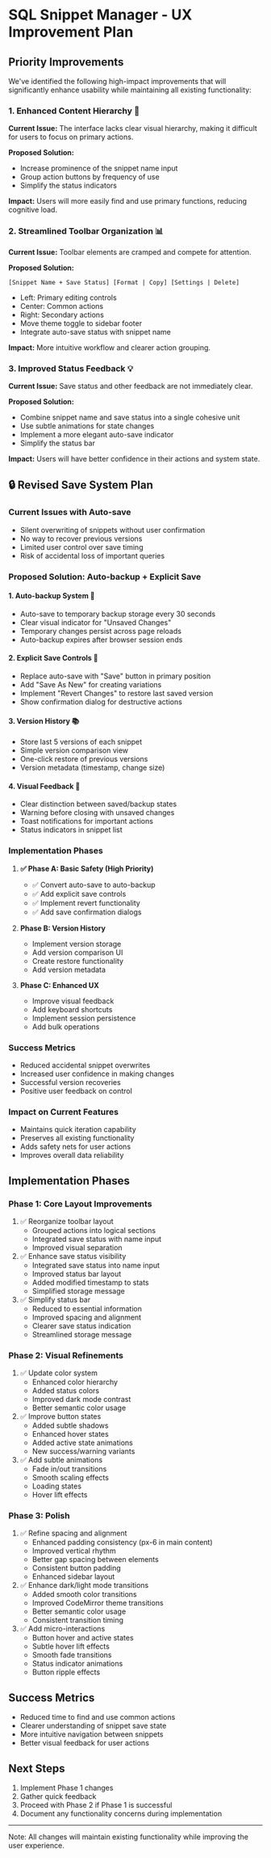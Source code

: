 # SQL Snippet Manager - UX Improvement Plan

## Priority Improvements

We've identified the following high-impact improvements that will significantly enhance usability while maintaining all existing functionality:

### 1. Enhanced Content Hierarchy 🎯
**Current Issue:** The interface lacks clear visual hierarchy, making it difficult for users to focus on primary actions.

**Proposed Solution:**
- Increase prominence of the snippet name input
- Group action buttons by frequency of use
- Simplify the status indicators

**Impact:** Users will more easily find and use primary functions, reducing cognitive load.

### 2. Streamlined Toolbar Organization 📊
**Current Issue:** Toolbar elements are cramped and compete for attention.

**Proposed Solution:**
```
[Snippet Name + Save Status] [Format | Copy] [Settings | Delete]
```
- Left: Primary editing controls
- Center: Common actions
- Right: Secondary actions
- Move theme toggle to sidebar footer
- Integrate auto-save status with snippet name

**Impact:** More intuitive workflow and clearer action grouping.

### 3. Improved Status Feedback 💡
**Current Issue:** Save status and other feedback are not immediately clear.

**Proposed Solution:**
- Combine snippet name and save status into a single cohesive unit
- Use subtle animations for state changes
- Implement a more elegant auto-save indicator
- Simplify the status bar

**Impact:** Users will have better confidence in their actions and system state.

## 🔒 Revised Save System Plan

### Current Issues with Auto-save
- Silent overwriting of snippets without user confirmation
- No way to recover previous versions
- Limited user control over save timing
- Risk of accidental loss of important queries

### Proposed Solution: Auto-backup + Explicit Save

#### 1. Auto-backup System 💾
- Auto-save to temporary backup storage every 30 seconds
- Clear visual indicator for "Unsaved Changes"
- Temporary changes persist across page reloads
- Auto-backup expires after browser session ends

#### 2. Explicit Save Controls 🎯
- Replace auto-save with "Save" button in primary position
- Add "Save As New" for creating variations
- Implement "Revert Changes" to restore last saved version
- Show confirmation dialog for destructive actions

#### 3. Version History 📚
- Store last 5 versions of each snippet
- Simple version comparison view
- One-click restore of previous versions
- Version metadata (timestamp, change size)

#### 4. Visual Feedback 🔔
- Clear distinction between saved/backup states
- Warning before closing with unsaved changes
- Toast notifications for important actions
- Status indicators in snippet list

### Implementation Phases

1. **✅ Phase A: Basic Safety (High Priority)**
   - ✅ Convert auto-save to auto-backup
   - ✅ Add explicit save controls
   - ✅ Implement revert functionality
   - ✅ Add save confirmation dialogs

2. **Phase B: Version History**
   - Implement version storage
   - Add version comparison UI
   - Create restore functionality
   - Add version metadata

3. **Phase C: Enhanced UX**
   - Improve visual feedback
   - Add keyboard shortcuts
   - Implement session persistence
   - Add bulk operations

### Success Metrics
- Reduced accidental snippet overwrites
- Increased user confidence in making changes
- Successful version recoveries
- Positive user feedback on control

### Impact on Current Features
- Maintains quick iteration capability
- Preserves all existing functionality
- Adds safety nets for user actions
- Improves overall data reliability

## Implementation Phases

### Phase 1: Core Layout Improvements
1. ✅ Reorganize toolbar layout
   - Grouped actions into logical sections
   - Integrated save status with name input
   - Improved visual separation
2. ✅ Enhance save status visibility
   - Integrated save status into name input
   - Improved status bar layout
   - Added modified timestamp to stats
   - Simplified storage message
3. ✅ Simplify status bar
   - Reduced to essential information
   - Improved spacing and alignment
   - Clearer save status indication
   - Streamlined storage message

### Phase 2: Visual Refinements
1. ✅ Update color system
   - Enhanced color hierarchy
   - Added status colors
   - Improved dark mode contrast
   - Better semantic color usage
2. ✅ Improve button states
   - Added subtle shadows
   - Enhanced hover states
   - Added active state animations
   - New success/warning variants
3. ✅ Add subtle animations
   - Fade in/out transitions
   - Smooth scaling effects
   - Loading states
   - Hover lift effects

### Phase 3: Polish
1. ✅ Refine spacing and alignment
   - Enhanced padding consistency (px-6 in main content)
   - Improved vertical rhythm
   - Better gap spacing between elements
   - Consistent button padding
   - Enhanced sidebar layout
2. ✅ Enhance dark/light mode transitions
   - Added smooth color transitions
   - Improved CodeMirror theme transitions
   - Better semantic color usage
   - Consistent transition timing
3. ✅ Add micro-interactions
   - Button hover and active states
   - Subtle hover lift effects
   - Smooth fade transitions
   - Status indicator animations
   - Button ripple effects

## Success Metrics
- Reduced time to find and use common actions
- Clearer understanding of snippet save state
- More intuitive navigation between snippets
- Better visual feedback for user actions

## Next Steps
1. Implement Phase 1 changes
2. Gather quick feedback
3. Proceed with Phase 2 if Phase 1 is successful
4. Document any functionality concerns during implementation

---
Note: All changes will maintain existing functionality while improving the user experience. 